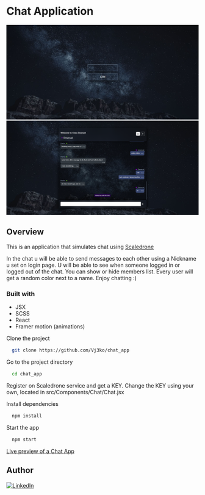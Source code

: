 # Chat Application

![Screenshot of chat login](design/ss-1.png)
![Screenshot of chat messaging](design/ss-2.png)

## Overview

This is an application that simulates chat using [Scaledrone](https://https://www.scaledrone.com/)

In the chat u will be able to send messages to each other using a Nickname u set on login page.
U will be able to see when someone logged in or logged out of the chat. You can show or hide members list.
Every user will get a random color next to a name.
Enjoy chatting :)

### Built with

- JSX
- SCSS
- React
- Framer motion (animations)

Clone the project

```bash
  git clone https://github.com/Vj3ko/chat_app
```

Go to the project directory

```bash
  cd chat_app
```

Register on Scaledrone service and get a KEY.
Change the KEY using your own, located in src/Components/Chat/Chat.jsx

Install dependencies

```bash
  npm install
```

Start the app

```bash
  npm start
```

[Live preview of a Chat App](https://chat-app-6p8.pages.dev/)

## Author

<p><a href="https://www.linkedin.com/in/vdizdar/"><img align="center" src="https://i.ibb.co/6Jw1g19/linkedin-icon.png" alt="LinkedIn" height="auto" width="30"/></a>&nbsp;
